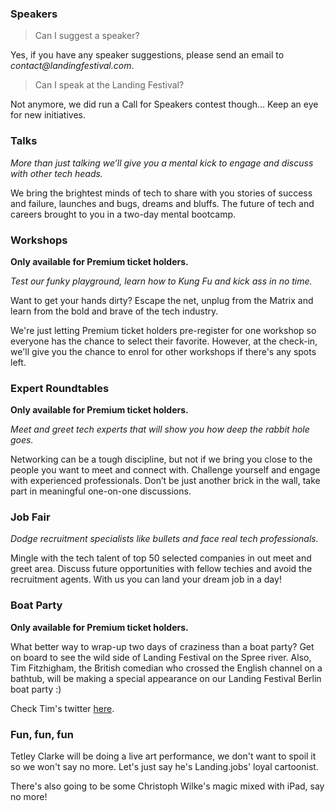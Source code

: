 ### Speakers

> Can I suggest a speaker?

Yes, if you have any speaker suggestions, please send an email to _contact@landingfestival.com_.

> Can I speak at the Landing Festival?

Not anymore, we did run a Call for Speakers contest though... Keep an eye for new initiatives.

### Talks

*More than just talking we’ll give you a mental kick to engage and discuss with other tech heads.*

We bring the brightest minds of tech to share with you stories of success and failure, launches and bugs, dreams and bluffs. The future of tech and careers brought to you in a two-day mental bootcamp.

### Workshops

**Only available for Premium ticket holders.**

*Test our funky playground, learn how to Kung Fu and kick ass in no time.*

Want to get your hands dirty? Escape the net, unplug from the Matrix and learn from the bold and brave of the tech industry.

We're just letting Premium ticket holders pre-register for one workshop so everyone has the chance to select their favorite. However, at the check-in, we'll give you the chance to enrol for other workshops if there's any spots left.

### Expert Roundtables

**Only available for Premium ticket holders.**

*Meet and greet tech experts that will show you how deep the rabbit hole goes.*

Networking can be a tough discipline, but not if we bring you close to the people you want to meet and connect with. Challenge yourself and engage with experienced professionals. Don’t be just another brick in the wall, take part in meaningful one-on-one discussions.

### Job Fair

*Dodge recruitment specialists like bullets and face real tech professionals.*

Mingle with the tech talent of top 50 selected companies in out meet and greet area. Discuss future opportunities with fellow techies and avoid the recruitment agents. With us you can land your dream job in a day!

### Boat Party

**Only available for Premium ticket holders.**

What better way to wrap-up two days of craziness than a boat party? Get on board to see the wild side of Landing Festival on the Spree river. Also, Tim Fitzhigham, the British comedian who crossed the English channel on a bathtub, will be making a special appearance on our Landing Festival Berlin boat party :)

Check Tim's twitter [here](https://twitter.com/timfitzhigham).

### Fun, fun, fun

Tetley Clarke will be doing a live art performance, we don't want to spoil it so we won't say no more. Let's just say he's Landing.jobs' loyal cartoonist.

There's also going to be some Christoph Wilke's magic mixed with iPad, say no more!
